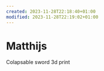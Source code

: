 ```yaml
---
created: 2023-11-28T22:18:40+01:00
modified: 2023-11-28T22:19:02+01:00
---
```


# Matthijs

Colapsable sword 3d print
